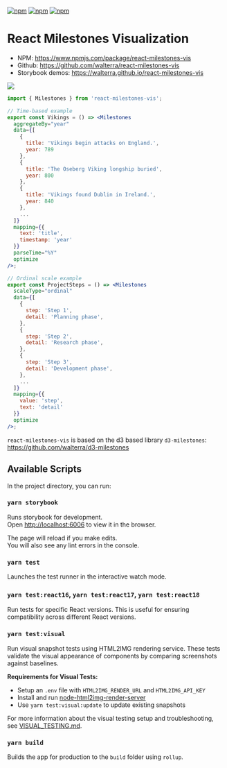 [![npm](https://img.shields.io/npm/v/react-milestones-vis.svg?maxAge=2592000)](https://www.npmjs.com/package/react-milestones-vis)
[![npm](https://img.shields.io/npm/l/react-milestones-vis.svg?maxAge=2592000)](https://www.npmjs.com/package/react-milestones-vis)
[![npm](https://img.shields.io/npm/dt/react-milestones-vis.svg?maxAge=2592000)](https://www.npmjs.com/package/react-milestones-vis)

# React Milestones Visualization

- NPM: https://www.npmjs.com/package/react-milestones-vis
- Github: https://github.com/walterra/react-milestones-vis
- Storybook demos: https://walterra.github.io/react-milestones-vis

<img src="https://github.com/walterra/d3-milestones/raw/main/src/stories/assets/vikings.png" />


```jsx
import { Milestones } from 'react-milestones-vis';

// Time-based example
export const Vikings = () => <Milestones
  aggregateBy="year"
  data={[
    {
      title: 'Vikings begin attacks on England.',
      year: 789
    },
    {
      title: 'The Oseberg Viking longship buried',
      year: 800
    },
    {
      title: 'Vikings found Dublin in Ireland.',
      year: 840
    },
    ...
  ]}
  mapping={{
    text: 'title',
    timestamp: 'year'
  }}
  parseTime="%Y"
  optimize
/>;

// Ordinal scale example
export const ProjectSteps = () => <Milestones
  scaleType="ordinal"
  data={[
    {
      step: 'Step 1',
      detail: 'Planning phase',
    },
    {
      step: 'Step 2',
      detail: 'Research phase',
    },
    {
      step: 'Step 3',
      detail: 'Development phase',
    },
    ...
  ]}
  mapping={{
    value: 'step',
    text: 'detail'
  }}
  optimize
/>;
```

`react-milestones-vis` is based on the d3 based library `d3-milestones`: https://github.com/walterra/d3-milestones

## Available Scripts

In the project directory, you can run:

### `yarn storybook`

Runs storybook for development.\
Open [http://localhost:6006](http://localhost:6006) to view it in the browser.

The page will reload if you make edits.\
You will also see any lint errors in the console.

### `yarn test`

Launches the test runner in the interactive watch mode.

### `yarn test:react16`, `yarn test:react17`, `yarn test:react18`

Run tests for specific React versions. This is useful for ensuring compatibility across different React versions.

### `yarn test:visual`

Run visual snapshot tests using HTML2IMG rendering service. These tests validate the visual appearance of components by comparing screenshots against baselines.

**Requirements for Visual Tests:**
- Setup an `.env` file with `HTML2IMG_RENDER_URL` and `HTML2IMG_API_KEY`
- Install and run [node-html2img-render-server](https://github.com/walterra/node-html2img-render-server)
- Use `yarn test:visual:update` to update existing snapshots

For more information about the visual testing setup and troubleshooting, see [VISUAL_TESTING.md](./VISUAL_TESTING.md).

### `yarn build`

Builds the app for production to the `build` folder using `rollup`.
